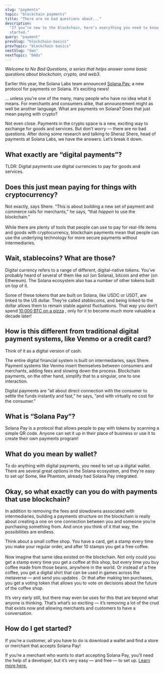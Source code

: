 ```yaml
---
slug: "payments"
topic: "blockchain payments"
title: "There are no bad questions about..."
description:
  "If you’re new to the blockchain, here’s everything you need to know to get
  started."
query: "payment"
prevSlug: "blockchain-basics"
prevTopic: "blockchain basics"
nextSlug: "dao"
nextTopic: "DAOs"
---
```


_Welcome to No Bad Questions, a series that helps answer some basic questions
about blockchain, crypto, and web3._

Earlier this year, the Solana Labs team announced
[Solana Pay](https://solana.com/news/solana-pay-announcement), a new protocol
for payments on Solana. It’s exciting news!

... unless you’re one of the many, many people who have no idea what it means.
For merchants and consumers alike, that announcement might as well be another
language. What are payments on Solana? Does that just mean paying with crypto?

Not even close. Payments in the crypto space is a new, exciting way to exchange
for goods and services. But don’t worry — there are no bad questions. After
doing some research and talking to Sheraz Shere, head of payments at Solana
Labs, we have the answers. Let’s break it down.

## What exactly are “digital payments”?

TLDR: Digital payments use digital currencies to pay for goods and services.

## Does this just mean paying for things with cryptocurrency?

Not exactly, says Shere. “This is about building a new set of payment and
commerce rails for merchants,” he says, “that _happen_ to use the blockchain.” \
\
While there are plenty of tools that people can use to pay for real-life items
and goods with cryptocurrency, blockchain payments mean that people can use the
underlying technology for more secure payments without intermediaries.

## Wait, stablecoins? What are those?

Digital currency refers to a range of different, digital-native tokens. You’ve
probably heard of several of them like sol (on Solana), bitcoin and ether (on
Ethereum). The Solana ecosystem also has a number of other tokens built on top
of it.

Some of these tokens that are built on Solana, like USDC or USDT, are linked to
the US dollar. They’re called _stablecoins_, and being linked to the dollar
allows them to remain stable against fluctuations. That way you don’t spend
[10,000 BTC on a pizza](https://www.coindesk.com/markets/2020/05/22/10-years-after-laszlo-hanyecz-bought-pizza-with-10k-bitcoin-he-has-no-regrets/)
, only for it to become much more valuable a decade later!

## How is this different from traditional digital payment systems, like Venmo or a credit card?

Think of it as a digital version of cash.

The entire digital financial system is built on intermediaries, says Shere.
Payment systems like Venmo insert themselves between consumers and merchants,
adding fees and slowing down the process. Blockchain payments, on the other
hand, simplify that to a singular, one to one interaction.

Digital payments are “all about direct connection with the consumer to settle
the funds instantly and fast,” he says, “and with virtually no cost for the
consumer.”

## What is “Solana Pay”?

Solana Pay is a protocol that allows people to pay with tokens by scanning a
simple QR code. Anyone can set it up in their place of business or use it to
create their own payments program!

## What do you mean by wallet?

To do anything with digital payments, you need to set up a digital wallet. There
are several great options in the Solana ecosystem, and they’re easy to set up!
Some, like Phantom, already had Solana Pay integrated.

## Okay, so what exactly can you do with payments that use blockchain?

In addition to removing the fees and slowdowns associated with intermediaries,
building a payments structure on the blockchain is really about creating a one
on one connection between you and someone you’re purchasing something from. And
once you think of it that way, the possibilities are endless.

Think about a small coffee shop. You have a card, get a stamp every time you
make your regular order, and after 10 stamps you get a free coffee. \
\
Now imagine that same idea existed on the blockchain. Not only could you get a
stamp every time you get a coffee at this shop, but every time you buy coffee
made from those beans, anywhere in the world. Or instead of a free coffee, you
get a digital shirt that can be used in games across the metaverse — and send
you updates . Or that after making ten purchases, you get a voting token that
allows you to vote on decisions about the future of the coffee shop.

It’s very early still, but there may even be uses for this that are beyond what
anyone is thinking. That’s what’s so exciting — it’s removing a lot of the crud
that exists now and allowing merchants and customers to have a conversation.

## How do I get started?

If you’re a customer, all you have to do is download a wallet and find a store
or merchant that accepts Solana Pay!

If you’re a merchant who wants to start accepting Solana Pay, you’ll need the
help of a developer, but it’s very easy — and free — to set up.
[Learn more here.](https://solanapay.com/)
